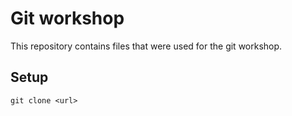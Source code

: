 # Git workshop

This repository contains files that were used for the git workshop.

## Setup

```
git clone <url>
```
